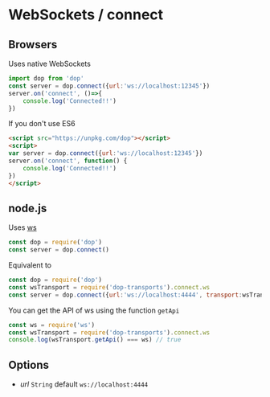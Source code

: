 # WebSockets / connect

## Browsers

Uses native WebSockets

```js
import dop from 'dop'
const server = dop.connect({url:'ws://localhost:12345'})
server.on('connect', ()=>{
    console.log('Connected!!')
})
```

If you don't use ES6

```html
<script src="https://unpkg.com/dop"></script>
<script>
var server = dop.connect({url:'ws://localhost:12345'})
server.on('connect', function() {
    console.log('Connected!!')
})
</script>
```



## node.js

Uses [ws](https://github.com/websockets/ws)

```js
const dop = require('dop')
const server = dop.connect()
```

Equivalent to
```js
const dop = require('dop')
const wsTransport = require('dop-transports').connect.ws
const server = dop.connect({url:'ws://localhost:4444', transport:wsTransport})
```

You can get the API of ws using the function `getApi`
```js
const ws = require('ws')
const wsTransport = require('dop-transports').connect.ws
console.log(wsTransport.getApi() === ws) // true
```




## Options

- *url* `String` default `ws://localhost:4444`